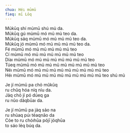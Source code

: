 ```yaml
---
chua: Héı mủmū
fieq: mỉ Lỏq
---
```


Mủkūq shí mủmū shú mủ da.  
Mủkūq gú mủmū mó mủ mủ teo da.  
Mủkūq sáq mủmū mó mủ mủ mủ teo da.  
Mủkūq jó mủmū mó mủ mủ mủ mủ teo da.  
Fé mủmū mó mủ mủ mủ mủ mủ teo  
Cí mủmū mó mủ mủ mủ mủ mủ mủ teo  
Díaı mủmū mó mủ mủ mủ mủ mủ mủ mủ teo  
Túeq mủmū mó mủ mủ mủ mủ mủ mủ mủ mủ teo  
Néı mủmū mó mủ mủ mủ mủ mủ mủ mủ mủ mủ teo  
Héı mủmū mó mủ mủ mủ mủ mủ mủ mủ mủ mủ teo shú mủ

Je jí mủmū pa chỏ mûkūq  
ru chûq hóa níq nỉu da.  
Jảq chỏ jí pó dúeq ga  
ru nûo dãqbūaı da.

Je jí mủmū pa jảq sảo na  
ru shủaq púı tẻaqnāo da  
Cỏe to ru chóıhūa pójī jỏqhūa  
to sáo lẻq búq da.
